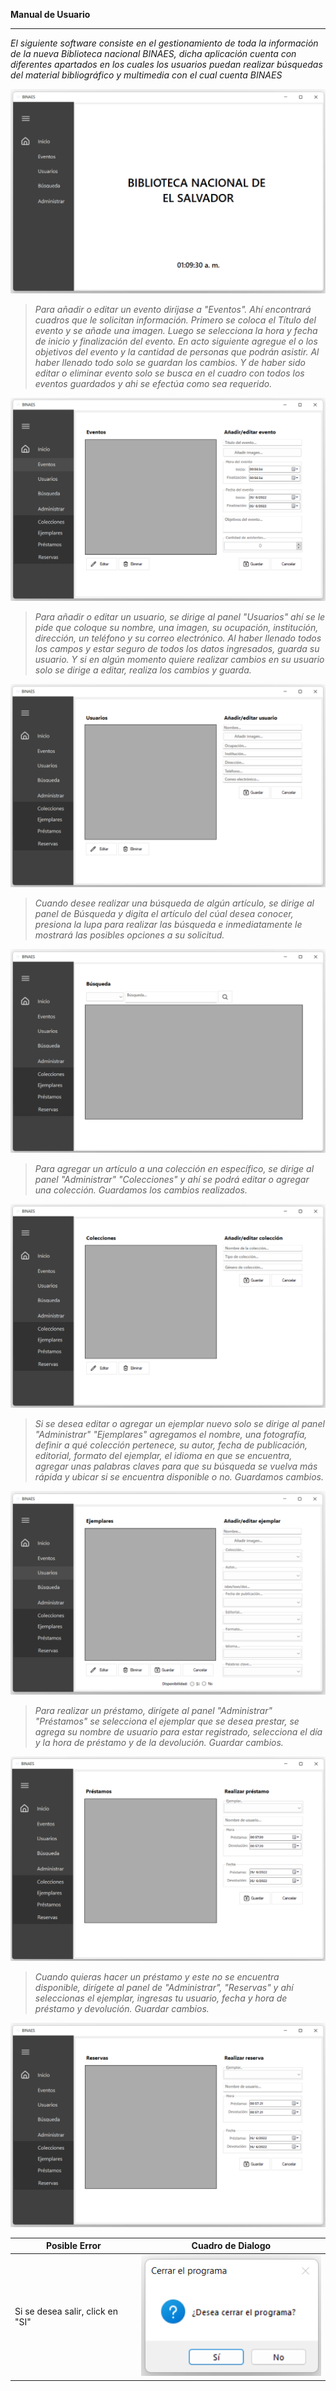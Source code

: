 **Manual de Usuario**
***
 
*El siguiente software consiste en el gestionamiento de toda la información de la nueva Biblioteca nacional BINAES, dicha aplicación cuenta con diferentes apartados en los cuales los usuarios puedan realizar búsquedas del material bibliográfico y multimedia con el cual cuenta  BINAES*
 
![Markdown](Inicio1.png)


> *Para añadir o editar un evento diríjase a "Eventos". Ahí encontrará cuadros que le solicitan información. Primero se coloca el Título del evento y se añade una imagen. Luego se selecciona la hora y fecha de inicio y finalización del evento. En acto siguiente agregue el o los objetivos del evento y la cantidad de personas que podrán asistir. Al haber llenado todo solo se guardan los cambios. Y de haber sido editar o eliminar evento solo se busca en el cuadro con todos los eventos guardados y ahi se efectúa como sea requerido.*

![Markdown](Eventos.png)

> *Para añadir o editar un usuario, se dirige al panel "Usuarios" ahí se le pide que coloque su nombre, una imagen, su ocupación, institución, dirección, un teléfono y su correo electrónico. Al haber llenado todos los campos y estar seguro de todos los datos ingresados, guarda su usuario. Y si en algún momento quiere realizar cambios en su usuario solo se dirige a editar, realiza los cambios y guarda.*
 
 
![Markdown](Usuario.png)


> *Cuando desee realizar una búsqueda de algún artículo, se dirige al panel de Búsqueda y digita el artículo del cúal desea conocer, presiona la lupa para realizar las búsqueda e inmediatamente le mostrará las posibles opciones a su solicitud.*

![Markdown](Busquedas.png)


> *Para agregar un artículo a una colección en específico, se dirige al panel "Administrar" "Colecciones" y ahí se podrá editar o agregar una colección. Guardamos los cambios realizados.*

 ![Markdown](Coleccion.png)
 

> *Si se desea editar o agregar un ejemplar nuevo solo se dirige al panel "Administrar" "Ejemplares" agregamos el nombre, una fotografía, definir a qué colección pertenece, su autor, fecha de publicación, editorial, formato del ejemplar, el idioma en que se encuentra, agregar unas palabras claves para que su búsqueda se vuelva más rápida y ubicar si se encuentra disponible o no. Guardamos cambios.*

![Markdown](Ejemplar.png)

 
> *Para realizar un préstamo, dirígete al panel "Administrar" "Préstamos" se selecciona el ejemplar que se desea prestar, se agrega su nombre de usuario para estar registrado, selecciona el día y la hora de préstamo y de la devolución. Guardar cambios.*

![Markdown](Préstamo.png)

 
> *Cuando quieras hacer un préstamo y este no se encuentra disponible, dirígete al panel de "Administrar", "Reservas" y ahí seleccionas el ejemplar, ingresas tu usuario, fecha y hora de préstamo y devolución. Guardar cambios.*

![Markdown](Reserva.png)

 
 
 
 
| Posible Error    |              Cuadro de Dialogo              |
| ---------------- | ------------------------------------------- |
| Si se desea salir, click en "SI"         | ![Markdown](Salirdelprograma.png)|
